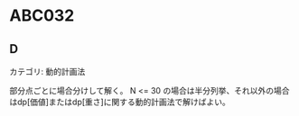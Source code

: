 # ABC032

## D
カテゴリ: 動的計画法

部分点ごとに場合分けして解く。
N <= 30 の場合は半分列挙、それ以外の場合はdp[価値]またはdp[重さ]に関する動的計画法で解けばよい。
